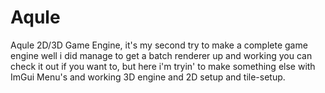 # Aqule

Aqule 2D/3D Game Engine, it's my second try to make a complete game engine well i did manage to get a batch renderer up and working you can check it out if you want to, but here i'm tryin' to make something else with ImGui Menu's and working 3D engine and 2D setup and tile-setup.
